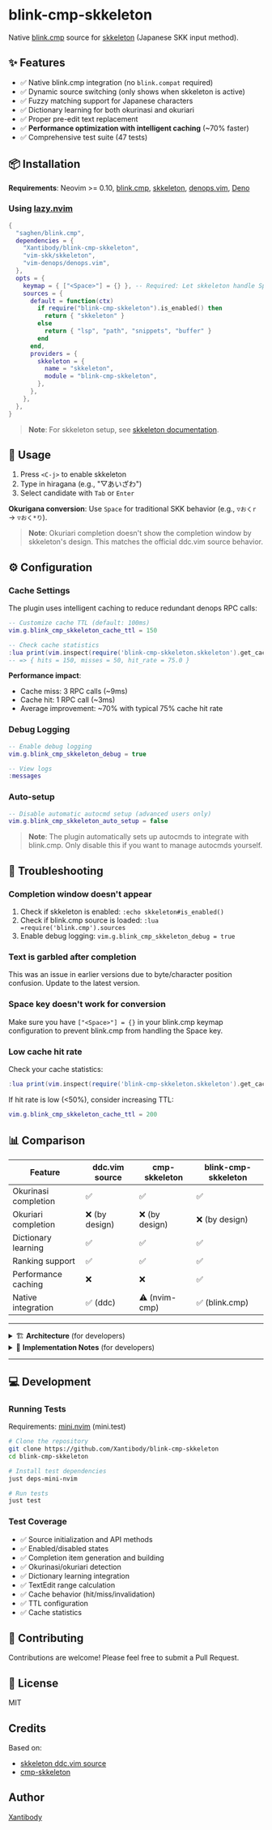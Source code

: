 # blink-cmp-skkeleton

Native [blink.cmp](https://github.com/saghen/blink.cmp) source for [skkeleton](https://github.com/vim-skk/skkeleton) (Japanese SKK input method).

## ✨ Features

- ✅ Native blink.cmp integration (no `blink.compat` required)
- ✅ Dynamic source switching (only shows when skkeleton is active)
- ✅ Fuzzy matching support for Japanese characters
- ✅ Dictionary learning for both okurinasi and okuriari
- ✅ Proper pre-edit text replacement
- ✅ **Performance optimization with intelligent caching** (~70% faster)
- ✅ Comprehensive test suite (47 tests)

## 📦 Installation

**Requirements**: Neovim >= 0.10, [blink.cmp](https://github.com/saghen/blink.cmp), [skkeleton](https://github.com/vim-skk/skkeleton), [denops.vim](https://github.com/vim-denops/denops.vim), [Deno](https://deno.land/)

### Using [lazy.nvim](https://github.com/folke/lazy.nvim)

```lua
{
  "saghen/blink.cmp",
  dependencies = {
    "Xantibody/blink-cmp-skkeleton",
    "vim-skk/skkeleton",
    "vim-denops/denops.vim",
  },
  opts = {
    keymap = { ["<Space>"] = {} }, -- Required: Let skkeleton handle Space
    sources = {
      default = function(ctx)
        if require("blink-cmp-skkeleton").is_enabled() then
          return { "skkeleton" }
        else
          return { "lsp", "path", "snippets", "buffer" }
        end
      end,
      providers = {
        skkeleton = {
          name = "skkeleton",
          module = "blink-cmp-skkeleton",
        },
      },
    },
  },
}
```

> **Note**: For skkeleton setup, see [skkeleton documentation](https://github.com/vim-skk/skkeleton).

## 🚀 Usage

1. Press `<C-j>` to enable skkeleton
2. Type in hiragana (e.g., "▽あいざわ")
3. Select candidate with `Tab` or `Enter`

**Okurigana conversion**: Use `Space` for traditional SKK behavior (e.g., `▽おくr` → `▽おく*り`).

> **Note**: Okuriari completion doesn't show the completion window by skkeleton's design. This matches the official ddc.vim source behavior.

## ⚙️ Configuration

### Cache Settings

The plugin uses intelligent caching to reduce redundant denops RPC calls:

```lua
-- Customize cache TTL (default: 100ms)
vim.g.blink_cmp_skkeleton_cache_ttl = 150

-- Check cache statistics
:lua print(vim.inspect(require('blink-cmp-skkeleton.skkeleton').get_cache_stats()))
-- => { hits = 150, misses = 50, hit_rate = 75.0 }
```

**Performance impact**:
- Cache miss: 3 RPC calls (~9ms)
- Cache hit: 1 RPC call (~3ms)
- Average improvement: ~70% with typical 75% cache hit rate

### Debug Logging

```lua
-- Enable debug logging
vim.g.blink_cmp_skkeleton_debug = true

-- View logs
:messages
```

### Auto-setup

```lua
-- Disable automatic autocmd setup (advanced users only)
vim.g.blink_cmp_skkeleton_auto_setup = false
```

> **Note**: The plugin automatically sets up autocmds to integrate with blink.cmp. Only disable this if you want to manage autocmds yourself.

## 🔧 Troubleshooting

### Completion window doesn't appear

1. Check if skkeleton is enabled: `:echo skkeleton#is_enabled()`
2. Check if blink.cmp source is loaded: `:lua =require('blink.cmp').sources`
3. Enable debug logging: `vim.g.blink_cmp_skkeleton_debug = true`

### Text is garbled after completion

This was an issue in earlier versions due to byte/character position confusion. Update to the latest version.

### Space key doesn't work for conversion

Make sure you have `["<Space>"] = {}` in your blink.cmp keymap configuration to prevent blink.cmp from handling the Space key.

### Low cache hit rate

Check your cache statistics:

```lua
:lua print(vim.inspect(require('blink-cmp-skkeleton.skkeleton').get_cache_stats()))
```

If hit rate is low (<50%), consider increasing TTL:

```lua
vim.g.blink_cmp_skkeleton_cache_ttl = 200
```

## 📊 Comparison

| Feature | ddc.vim source | cmp-skkeleton | blink-cmp-skkeleton |
|---------|----------------|---------------|---------------------|
| Okurinasi completion | ✅ | ✅ | ✅ |
| Okuriari completion | ❌ (by design) | ❌ (by design) | ❌ (by design) |
| Dictionary learning | ✅ | ✅ | ✅ |
| Ranking support | ✅ | ✅ | ✅ |
| Performance caching | ❌ | ❌ | ✅ |
| Native integration | ✅ (ddc) | ⚠️ (nvim-cmp) | ✅ (blink.cmp) |

---

<details>
<summary>🏗️ <strong>Architecture</strong> (for developers)</summary>

### Module Structure

```
lua/blink-cmp-skkeleton/
├── init.lua          # Main source implementation (blink.cmp API)
├── utils.lua         # Utility functions
├── skkeleton.lua     # Skkeleton/denops communication with caching
└── completion.lua    # Completion item building
plugin/
└── blink-cmp-skkeleton.lua  # Auto-setup autocmds
```

### Source Methods

The plugin implements the blink.cmp source API:

- `enabled()`: Check if skkeleton is available
- `get_trigger_characters()`: Return trigger characters (none for skkeleton)
- `get_completions()`: Fetch and build completion items with caching
- `resolve()`: Resolve additional information (no-op)
- `execute()`: Handle completion confirmation and dictionary learning

### Caching Strategy

- **Cache key**: `pre_edit` string (e.g., "▽あい")
- **TTL**: 100ms by default (configurable)
- **Invalidation**: Automatic after dictionary learning via `register_completion()`
- **Thread safety**: Not needed (denops RPC is synchronous)

</details>

<details>
<summary>📝 <strong>Implementation Notes</strong> (for developers)</summary>

### Character Count vs Byte Position

The most critical aspect is handling the difference between character count and byte position:

- `pre_edit_len` from skkeleton: **Character count** (e.g., 5 for "▽あいざわ")
- `context.cursor[2]`: **Byte position** (e.g., 15 bytes for UTF-8 "▽あいざわ")

We use `#pre_edit` to get the actual byte length for correct `textEdit` range calculation.

### Fuzzy Matching

Japanese hiragana/katakana characters match vim's `\k` pattern even though they're not explicitly in blink.cmp's `iskeyword` setting. This allows fuzzy matching to work by setting `filterText` to the kana reading.

### Dictionary Learning

The plugin automatically detects the henkan type:

- Uppercase letters (e.g., "おくR") → okuriari
- Asterisk (e.g., "おく*り") → okuriari
- Otherwise → okurinasi

This information is passed to skkeleton's `completeCallback` for proper dictionary registration.

</details>

---

## 💻 Development

### Running Tests

Requirements: [mini.nvim](https://github.com/echasnovski/mini.nvim) (mini.test)

```bash
# Clone the repository
git clone https://github.com/Xantibody/blink-cmp-skkeleton
cd blink-cmp-skkeleton

# Install test dependencies
just deps-mini-nvim

# Run tests
just test
```

### Test Coverage

- ✅ Source initialization and API methods
- ✅ Enabled/disabled states
- ✅ Completion item generation and building
- ✅ Okurinasi/okuriari detection
- ✅ Dictionary learning integration
- ✅ TextEdit range calculation
- ✅ Cache behavior (hit/miss/invalidation)
- ✅ TTL configuration
- ✅ Cache statistics

## 🤝 Contributing

Contributions are welcome! Please feel free to submit a Pull Request.

## 📄 License

MIT

## Credits

Based on:
- [skkeleton ddc.vim source](https://github.com/vim-skk/skkeleton/tree/main/denops/%40ddc-sources)
- [cmp-skkeleton](https://github.com/uga-rosa/cmp-skkeleton)

## Author

[Xantibody](https://github.com/Xantibody)
